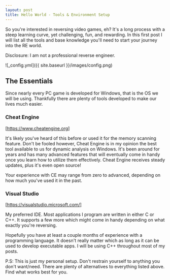 ```yaml
---
layout: post
title: Hello World - Tools & Environment Setup
---
```


So you're interested in reversing video games, eh? It's a long process with a steep learning curve, yet challenging, fun, and rewarding. In this first post I will list all the tools and base knowledge you'll need to start your journey into the RE world.

Disclosure: I am not a professional reverse engineer. 

![_config.yml]({{ site.baseurl }}/images/config.png)


## The Essentials

Since nearly every PC game is developed for Windows, that is the OS we will be using. Thankfully there are plenty of tools developed to make our lives much easier.

### Cheat Engine

[https://www.cheatengine.org]

It's likely you've heard of this before or used it for the memory scanning feature. Don't be fooled however, Cheat Engine is in my opinion the best tool available to us for dynamic analysis on Windows. It's been around for years and has many advanced features that will eventually come in handy once you learn how to utilize them effectively. Cheat Engine receives steady updates, plus it's even open source!

Your experience with CE may range from zero to advanced, depending on how much you've used it in the past.

### Visual Studio

[https://visualstudio.microsoft.com/]

My preferred IDE. Most applications I program are written in either C or C++. It supports a few more which might come in handy depending on what exactly you're reversing.

Hopefully you have at least a couple months of experience with a programming language. It doesn't really matter which as long as it can be used to develop executable apps. I will be using C++ throughout most of my posts.


P.S: This is just my personal setup. Don't restrain yourself to anything you don't want/need. There are plenty of alternatives to everything listed above. Find what works best for you.
